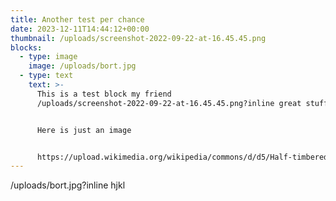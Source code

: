 ```yaml
---
title: Another test per chance
date: 2023-12-11T14:44:12+00:00
thumbnail: /uploads/screenshot-2022-09-22-at-16.45.45.png
blocks:
  - type: image
    image: /uploads/bort.jpg
  - type: text
    text: >-
      This is a test block my friend
      /uploads/screenshot-2022-09-22-at-16.45.45.png?inline great stuff indeed!


      Here is just an image


      https://upload.wikimedia.org/wikipedia/commons/d/d5/Half-timbered_mansion%2C_Zirkel%2C_East_view.jpg
---
```


/uploads/bort.jpg?inline hjkl
